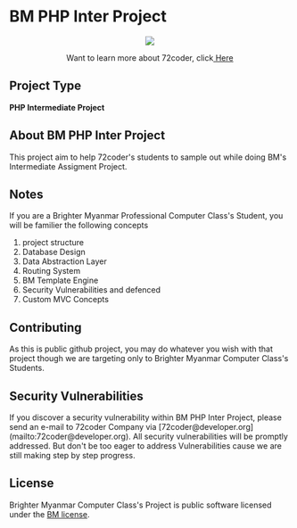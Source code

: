 # BM PHP Inter Project
<p align="center"><img src="http://72coder.org/assets/images/coder.png"></p>

<p align="center">Want to learn more about 72coder, click<a href="http://72coder.org/"> Here</a></p>

## Project Type
<p><strong>PHP Intermediate Project</strong></p>

## About BM PHP Inter Project
<p>This project aim to help 72coder's students to sample out while doing BM's Intermediate Assigment Project.</p>

## Notes
<p>If you are a Brighter Myanmar Professional Computer Class's Student, you will be familier the following concepts
<p>
 <ol>
     <li>project structure</li>
     <li>Database Design</li>
     <li>Data Abstraction Layer</li>
     <li>Routing System</li>
     <li>BM Template Engine</li>
     <li>Security Vulnerabilities and defenced</li>
     <li>Custom MVC Concepts</li>
</ol>

## Contributing

<p>As this is public github project, you may do whatever you wish with that project though we are targeting
only to Brighter Myanmar Computer Class's Students.</p>

## Security Vulnerabilities

<p>If you discover a security vulnerability within BM PHP Inter Project,
please send an e-mail to 72coder Company via [72coder@developer.org](mailto:72coder@developer.org).
All security vulnerabilities will be promptly addressed. But don't be too eager to address Vulnerabilities
cause we are still making step by step progress.

## License

Brighter Myanmar Computer Class's Project is public software licensed under the [BM license](https://opensource.org/licenses/BM).
